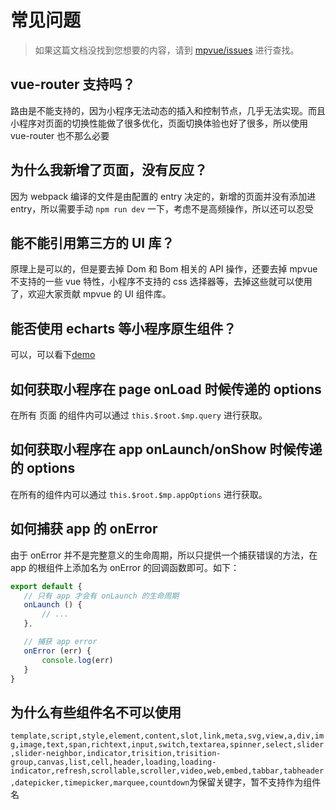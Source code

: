 <script crossorigin="anonymous" src="//www.dpfile.com/app/owl/static/owl_1.5.28.js"></script>
<script>
Owl.start({
    project: 'mpvue-doc',
    pageUrl: 'qa'
})
</script>

# 常见问题

> 如果这篇文档没找到您想要的内容，请到 [mpvue/issues](https://github.com/Meituan-Dianping/mpvue/issues) 进行查找。

## vue-router 支持吗？

路由是不能支持的，因为小程序无法动态的插入和控制节点，几乎无法实现。而且小程序对页面的切换性能做了很多优化，页面切换体验也好了很多，所以使用 vue-router 也不那么必要

## 为什么我新增了页面，没有反应？

因为 webpack 编译的文件是由配置的 entry 决定的，新增的页面并没有添加进 entry，所以需要手动 `npm run dev` 一下，考虑不是高频操作，所以还可以忍受

## 能不能引用第三方的 UI 库？

原理上是可以的，但是要去掉 Dom 和 Bom 相关的 API 操作，还要去掉 mpvue 不支持的一些 vue 特性，小程序不支持的 css 选择器等，去掉这些就可以使用了，欢迎大家贡献 mpvue 的 UI 组件库。

## 能否使用 echarts 等小程序原生组件？

可以，可以看下[demo](https://github.com/mpvue/examples/tree/master/echarts)


## 如何获取小程序在 page onLoad 时候传递的 options

在所有 页面 的组件内可以通过 `this.$root.$mp.query` 进行获取。

## 如何获取小程序在 app onLaunch/onShow 时候传递的 options

在所有的组件内可以通过 `this.$root.$mp.appOptions` 进行获取。

## 如何捕获 app 的 onError

由于 onError 并不是完整意义的生命周期，所以只提供一个捕获错误的方法，在 app 的根组件上添加名为 onError 的回调函数即可。如下：

``` javascript
export default {
   // 只有 app 才会有 onLaunch 的生命周期
   onLaunch () {
       // ...
   },

   // 捕获 app error
   onError (err) {
       console.log(err)
   }
}

```

## 为什么有些组件名不可以使用 

`template,script,style,element,content,slot,link,meta,svg,view,a,div,img,image,text,span,richtext,input,switch,textarea,spinner,select,slider,slider-neighbor,indicator,trisition,trisition-group,canvas,list,cell,header,loading,loading-indicator,refresh,scrollable,scroller,video,web,embed,tabbar,tabheader,datepicker,timepicker,marquee,countdown`为保留关键字，暂不支持作为组件名
